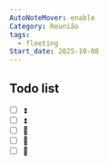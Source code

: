 ```yaml
---
AutoNoteMover: enable
Category: Reunião
tags:
  - fleeting
Start_date: 2025-10-08
---
```

## Todo list
- [ ] ⏫ 
- [ ] ⏫ 
- [ ] 🔼 
- [ ] 🔼 
- [ ] 🔽 